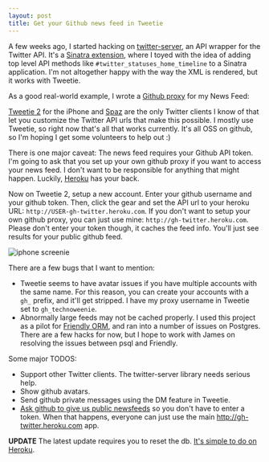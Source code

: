 ```yaml
--- 
layout: post
title: Get your Github news feed in Tweetie
---
```

A few weeks ago, I started hacking on [twitter-server](http://github.com/technoweenie/twitter-server), an API wrapper for the Twitter API.  It's a [Sinatra extension](http://www.sinatrarb.com/extensions.html), where I toyed with the idea of adding top level API methods like `#twitter_statuses_home_timeline` to a Sinatra application.  I'm not altogether happy with the way the XML is rendered, but it works with Tweetie.

As a good real-world example, I wrote a [Github proxy](http://github.com/technoweenie/github_twitter_server) for my News Feed:

<script src="http://gist.github.com/268057.js"></script>

[Tweetie 2](http://www.atebits.com/tweetie-iphone/) for the iPhone and [Spaz](http://getspaz.com/) are the only Twitter clients I know of that let you customize the Twitter API urls that make this possible.  I mostly use Tweetie, so right now that's all that works currently.  It's all OSS on github, so I'm hoping I get some volunteers to help out :)

There is one major caveat: The news feed requires your Github API token.  I'm going to ask that you set up your own   github proxy if you want to access your news feed.  I don't want to be responsible for anything that might happen.  Luckily, [Heroku](http://heroku.com/) has your back.  

<script src="http://gist.github.com/268058.js"></script>

Now on Tweetie 2, setup a new account.  Enter your github username and your github token. Then, click the gear and set the API url to your heroku URL: `http://USER-gh-twitter.heroku.com`.  If you don't want to setup your own github proxy, you can just use mine:  `http://gh-twitter.heroku.com`.  Please don't enter your token though, it caches the feed info.  You'll just see results for your public github feed.

![iphone screenie](http://img.skitch.com/20100103-rpb43ku3urs64hmbr86jtwgr74.png)

There are a few bugs that I want to mention:

* Tweetie seems to have avatar issues if you have multiple accounts with the same name.  For this reason, you can create your accounts with a `gh_` prefix, and it'll get stripped.  I have my proxy username in Tweetie set to `gh_technoweenie`.
* Abnormally large feeds may not be cached properly.  I used this project as a pilot for [Friendly ORM](http://friendlyorm.com/), and ran into a number of issues on Postgres.  There are a few hacks for now, but I hope to work with James on resolving the issues between psql and Friendly.

Some major TODOS:

* Support other Twitter clients.  The twitter-server library needs serious help.
* Show github avatars.
* Send github private messages using the DM feature in Tweetie.
* [Ask github to give us public newsfeeds](http://support.github.com/discussions/feature-requests/652-public-news-feeds) so you don't have to enter a token.  When that happens, everyone can just use the main http://gh-twitter.heroku.com app.

**UPDATE** The latest update requires you to reset the db.  [It's simple to do on Heroku](http://techno-weenie.net/2010/1/3/a-note-on-the-github-twitter-proxy).
